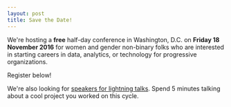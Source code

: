 ```yaml
---
layout: post
title: Save the Date!
---
```


We're hosting a **free** half-day conference in Washington, D.C. on **Friday 18 November 2016** for women and gender non-binary folks who are interested in starting careers in data, analytics, or technology for progressive organizations.

Register below!

We're also looking for [speakers for lightning talks](/speakers/). Spend 5 minutes talking about a cool project you worked on this cycle.

<script type='text/javascript' src='https://d1aqhv4sn5kxtx.cloudfront.net/actiontag/at.js' crossorigin='anonymous'></script>
 <div class="ngp-form"
    data-form-url="https://actions.everyaction.com/v1/Forms/vl6zU9nYP0-2-jK2Pw0tEA2"
    data-fastaction-endpoint="https://fastaction.ngpvan.com"
    data-inline-errors="true"
    data-fastaction-nologin="true"
    data-databag="everybody">
</div>

